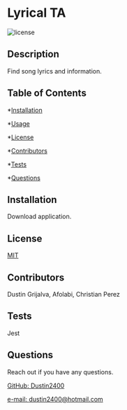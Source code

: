 
  
  
  # Lyrical TA 
  ![license](https://img.shields.io/badge/license-MIT-brightgreen)

  ## Description
  Find song lyrics and information.

  ## Table of Contents
  *[Installation](#installation)

  *[Usage](#usage)

  *[License](#license)

  *[Contributors](#contributors)

  *[Tests](#tests)

  *[Questions](#questions)

  ## Installation
  Download application.

  ## License
  [MIT](https://opensource.org/licenses/MIT)

  ## Contributors
  Dustin Grijalva, Afolabi, Christian Perez

  ## Tests
  Jest

  ## Questions
  Reach out if you have any questions.

  [GitHub: Dustin2400](https://github.com/Dustin2400)

  [e-mail: dustin2400@hotmail.com](mailto:dustin2400@hotmail.com)
